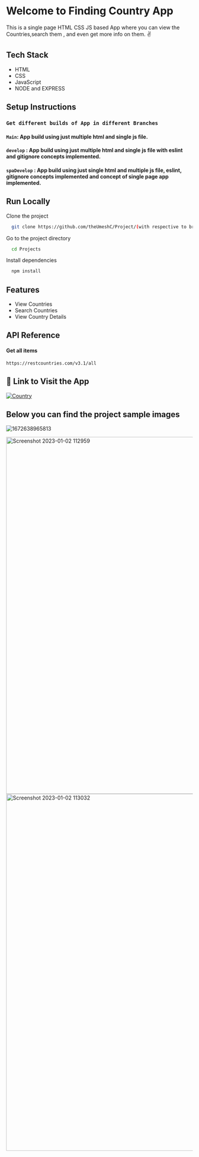# Welcome to Finding Country App

This is a single page HTML CSS JS based App where you can view the Countries,search them , and even get more info on them. ✌

## Tech Stack
- HTML
- CSS
- JavaScript
- NODE and EXPRESS

## Setup Instructions

### `Get different builds of App in different Branches`

#### `Main`: App build using just multiple html and single js file.

#### `develop` : App build using just multiple html and single js file with eslint and gitignore concepts implemented.

#### `spaDevelop` : App build using just single html and multiple js file, eslint, gitignore concepts implemented and concept of single page app implemented.

## Run Locally

Clone the project

```bash
  git clone https://github.com/theUmeshC/Project/(with respective to branches).

```

Go to the project directory

```bash
  cd Projects
```

Install dependencies

```bash
  npm install
```

## Features

- View Countries
- Search Countries
- View Country Details 

## API Reference

#### Get all items

```
https://restcountries.com/v3.1/all
```
## 🔗 Link to Visit the App 

[![Country](https://img.shields.io/badge/Country-000?style=for-the-badge&logo=ko-fi&logoColor=blue)](https://theumeshc.github.io/FindYourCountry/)

## Below you can find the project sample images

![1672638965813](https://user-images.githubusercontent.com/108338019/210199051-e280bfe6-9dac-4ead-9d90-43b9b7c30b8d.png)

<img width="960" alt="Screenshot 2023-01-02 112959" src="https://user-images.githubusercontent.com/108338019/210199081-6c9b544d-c35d-4016-bab8-b9bc6ae5807e.png">

<img width="960" alt="Screenshot 2023-01-02 113032" src="https://user-images.githubusercontent.com/108338019/210199097-04cfbb20-35a2-4814-9558-2f92bc8e56a8.png">
